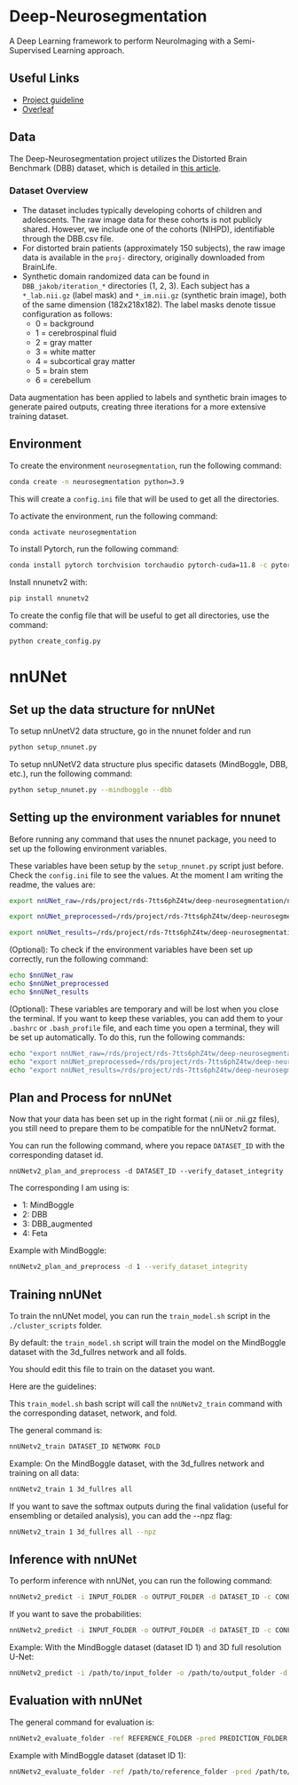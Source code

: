 # Deep-Neurosegmentation
A Deep Learning framework to perform NeuroImaging with a Semi-Supervised Learning approach.

## Useful Links
- [Project guideline](https://docs.google.com/document/d/1340JOV0JsvpCUIeUQ3j8jZcAGy1AWgKJdzz6PUAPiP8/edit)
- [Overleaf](https://www.overleaf.com/4649694261cykwdxrwpjjc#cf931c)

## Data
The Deep-Neurosegmentation project utilizes the Distorted Brain Benchmark (DBB) dataset, which is detailed in [this article](https://www.sciencedirect.com/science/article/pii/S1053811922006024).

### Dataset Overview
- The dataset includes typically developing cohorts of children and adolescents. The raw image data for these cohorts is not publicly shared. However, we include one of the cohorts (NIHPD), identifiable through the DBB.csv file.
- For distorted brain patients (approximately 150 subjects), the raw image data is available in the `proj-` directory, originally downloaded from BrainLife.
- Synthetic domain randomized data can be found in `DBB_jakob/iteration_*` directories (1, 2, 3). Each subject has a `*_lab.nii.gz` (label mask) and `*_im.nii.gz` (synthetic brain image), both of the same dimension (182x218x182). The label masks denote tissue configuration as follows:
  - 0 = background
  - 1 = cerebrospinal fluid
  - 2 = gray matter
  - 3 = white matter
  - 4 = subcortical gray matter
  - 5 = brain stem
  - 6 = cerebellum

Data augmentation has been applied to labels and synthetic brain images to generate paired outputs, creating three iterations for a more extensive training dataset.

## Environment
To create the environment `neurosegmentation`, run the following command:
```bash
conda create -n neurosegmentation python=3.9
```



This will create a `config.ini` file that will be used to get all the directories.

To activate the environment, run the following command:
```bash
conda activate neurosegmentation
```

To install Pytorch, run the following command:
```bash
conda install pytorch torchvision torchaudio pytorch-cuda=11.8 -c pytorch -c nvidia
```
Install nnunetv2 with:

```bash
pip install nnunetv2
```

To create the config file that will be useful to get all directories, use the command:
```bash
python create_config.py
```

# nnUNet

## Set up the data structure for nnUNet

To setup nnUnetV2 data structure, go in the nnunet folder and run
```bash
python setup_nnunet.py
```


To setup nnUNetV2 data structure plus specific datasets (MindBoggle, DBB, etc.), run the following command:
```bash
python setup_nnunet.py --mindboggle --dbb
```

## Setting up the environment variables for nnunet

Before running any command that uses the nnunet package, you need to set up the following environment variables.

These variables have been setup by the `setup_nnunet.py` script just before. Check the `config.ini` file to see the values. At the moment I am writing the readme, the values are:

```bash
export nnUNet_raw=/rds/project/rds-7tts6phZ4tw/deep-neurosegmentation/nnunet/nnUNet_raw

export nnUNet_preprocessed=/rds/project/rds-7tts6phZ4tw/deep-neurosegmentation/nnunet/nnUNet_preprocessed

export nnUNet_results=/rds/project/rds-7tts6phZ4tw/deep-neurosegmentation/nnunet/nnUNet_results
```

(Optional): To check if the environment variables have been set up correctly, run the following command:
```bash
echo $nnUNet_raw
echo $nnUNet_preprocessed
echo $nnUNet_results
```

(Optional): These variables are temporary and will be lost when you close the terminal. If you want to keep these variables, you can add them to your `.bashrc` or `.bash_profile` file, and each time you open a terminal, they will be set up automatically. To do this, run the following commands:

```bash
echo "export nnUNet_raw=/rds/project/rds-7tts6phZ4tw/deep-neurosegmentation/nnunet/nnUNet_raw" >> ~/.bashrc
echo "export nnUNet_preprocessed=/rds/project/rds-7tts6phZ4tw/deep-neurosegmentation/nnunet/nnUNet_preprocessed" >> ~/.bashrc
echo "export nnUNet_results=/rds/project/rds-7tts6phZ4tw/deep-neurosegmentation/nnunet/nnUNet_results" >> ~/.bashrc
```

## Plan and Process for nnUNet

Now that your data has been set up in the right format (.nii or .nii.gz files), you still need to prepare them to be compatible for the nnUNetv2 format.

You can run the following command, where you repace `DATASET_ID` with the corresponding dataset id.

```
nnUNetv2_plan_and_preprocess -d DATASET_ID --verify_dataset_integrity
```

The corresponding I am using is:

- 1: MindBoggle
- 2: DBB
- 3: DBB_augmented
- 4: Feta

Example with MindBoggle:

```bash
nnUNetv2_plan_and_preprocess -d 1 --verify_dataset_integrity
```

## Training nnUNet

To train the nnUNet model, you can run the `train_model.sh` script in the `./cluster_scripts` folder. 

By default: the `train_model.sh` script will train the model on the MindBoggle dataset with the 3d_fullres network and all folds.

You should edit this file to train on the dataset you want. 

Here are the guidelines:

This `train_model.sh` bash script will call the `nnUNetv2_train` command with the corresponding dataset, network, and fold.

The general command is:

```bash
nnUNetv2_train DATASET_ID NETWORK FOLD
```

Example:
On the MindBoggle dataset, with the 3d_fullres network and training on all data:
```bash
nnUNetv2_train 1 3d_fullres all
```

If you want to save the softmax outputs during the final validation (useful for ensembling or detailed analysis), you can add the --npz flag:

```bash
nnUNetv2_train 1 3d_fullres all --npz
```

## Inference with nnUNet

To perform inference with nnUNet, you can run the following command:

```bash
nnUNetv2_predict -i INPUT_FOLDER -o OUTPUT_FOLDER -d DATASET_ID -c CONFIGURATION
```

If you want to save the probabilities:

```bash
nnUNetv2_predict -i INPUT_FOLDER -o OUTPUT_FOLDER -d DATASET_ID -c CONFIGURATION --save_probabilities
```

Example:
With the MindBoggle dataset (dataset ID 1) and 3D full resolution U-Net:

```bash
nnUNetv2_predict -i /path/to/input_folder -o /path/to/output_folder -d 1 -c 3d_fullres --save_probabilities
```

## Evaluation with nnUNet

The general command for evaluation is:

```bash
nnUNetv2_evaluate_folder -ref REFERENCE_FOLDER -pred PREDICTION_FOLDER -json OUTPUT_JSON -use_labels LABELS
```

Example with MindBoggle dataset (dataset ID 1):

```bash
nnUNetv2_evaluate_folder -ref /path/to/reference_folder -pred /path/to/prediction_folder -json /path/to/output.json -use_labels 1 2 3 4 5 6
```